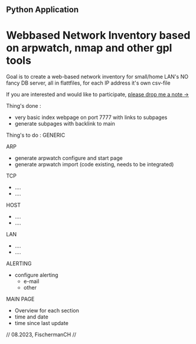 ## Python Application
# Webbased Network Inventory based on arpwatch, nmap and other gpl tools

Goal is to create a web-based network inventory for small/home LAN's
NO fancy DB server, all in flattfiles, for each IP address it's own csv-file

If you are interested and would like to participate, [please drop me a note ->](https://www.fischerman.ch/?page_id=11)


Thing's done : 
- very basic index webpage on port 7777 with links to subpages
- generate subpages with backlink to main


Thing's to do : 
GENERIC

ARP
- generate arpwatch configure and start page
- generate arpwatch import (code existing, needs to be integrated)

TCP
- ....
- ....

HOST
- ....
- ....

LAN
- ....
- ....

ALERTING
- configure alerting
    - e-mail
    - other 

MAIN PAGE
- Overview for each section
- time and date
- time since last update 


// 08.2023, FischermanCH //